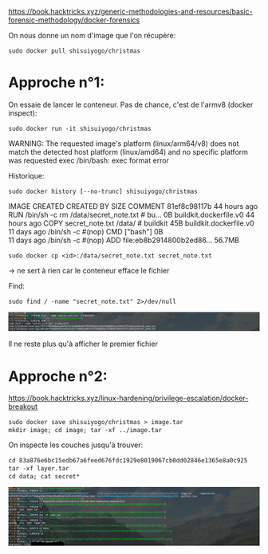 https://book.hacktricks.xyz/generic-methodologies-and-resources/basic-forensic-methodology/docker-forensics

On nous donne un nom d'image que l'on récupère:

```
sudo docker pull shisuiyogo/christmas
```

# Approche n°1:

On essaie de lancer le conteneur. Pas de chance, c'est de l'armv8 (docker inspect):

```
sudo docker run -it shisuiyogo/christmas
```

WARNING: The requested image's platform (linux/arm64/v8) does not match the detected host platform (linux/amd64) and no specific platform was requested
exec /bin/bash: exec format error

Historique:

```
sudo docker history [--no-trunc] shisuiyogo/christmas
```

IMAGE          CREATED        CREATED BY                                      SIZE      COMMENT
81ef8c98117b   44 hours ago   RUN /bin/sh -c rm /data/secret_note.txt # bu…   0B        buildkit.dockerfile.v0
<missing>      44 hours ago   COPY secret_note.txt /data/ # buildkit          45B       buildkit.dockerfile.v0
<missing>      11 days ago    /bin/sh -c #(nop)  CMD ["bash"]                 0B        
<missing>      11 days ago    /bin/sh -c #(nop) ADD file:eb8b2914800b2ed86…   56.7MB    


```
sudo docker cp <id>:/data/secret_note.txt secret_note.txt
```

-> ne sert à rien car le conteneur efface le fichier

Find:

```
sudo find / -name "secret_note.txt" 2>/dev/null
```

![](./find.png)

Il ne reste plus qu'à afficher le premier fichier

# Approche n°2:

https://book.hacktricks.xyz/linux-hardening/privilege-escalation/docker-breakout

```
sudo docker save shisuiyogo/christmas > image.tar
mkdir image; cd image; tar -xf ../image.tar
```

On inspecte les couches jusqu'à trouver:
```
cd 83a876e6bc15edb67a6feed676fdc1929e8019067cb0dd02846e1365e8a0c925
tar -xf layer.tar
cd data; cat secret*
```

![](./image.png)
